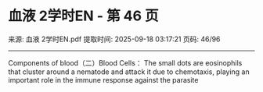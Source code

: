 # 血液 2学时EN - 第 46 页

来源: 血液 2学时EN.pdf
提取时间: 2025-09-18 03:17:21
页码: 46/96

---

Components of blood（二）Blood Cells：
The small dots are eosinophils that cluster around a nematode and attack it due to chemotaxis, playing an important role in the immune response against the parasite